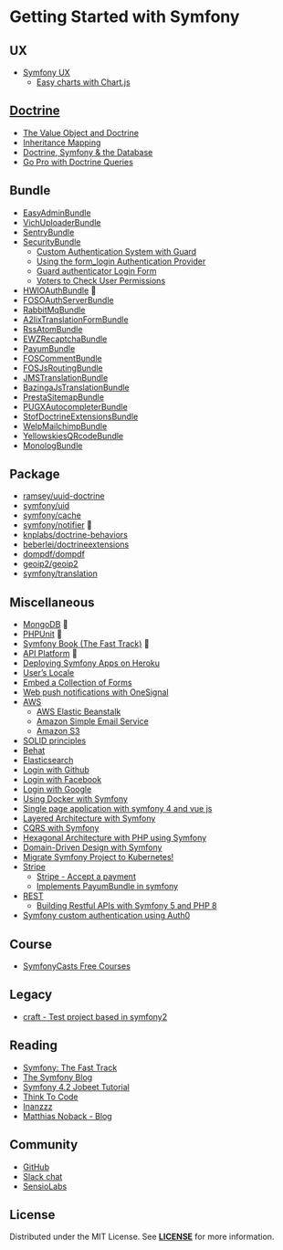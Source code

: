 # Getting Started with Symfony

## UX
- [Symfony UX](https://github.com/habibun/symfony-ux)
  - [Easy charts with Chart.js](https://github.com/habibun/symfony-ux/tree/jakub-tobiasz)


## [Doctrine]((https://github.com/habibun/symfony-doctrine))
  - [The Value Object and Doctrine](https://github.com/habibun/symfony-doctrine/tree/feature-value-object)
  - [Inheritance Mapping](https://github.com/habibun/symfony-doctrine/tree/feature-inheritance-mapping)
  - [Doctrine, Symfony & the Database](https://github.com/habibun/symfony-doctrine/tree/symfony-doctrine)
  - [Go Pro with Doctrine Queries](https://github.com/habibun/symfony-doctrine/tree/doctrine-queries)


## Bundle
- [EasyAdminBundle](https://github.com/habibun/easy-admin-bundle)
- [VichUploaderBundle](https://github.com/habibun/vich-uploader-bundle)
- [SentryBundle](https://github.com/habibun/sentry-symfony)
- [SecurityBundle](https://github.com/symfony/security-bundle)
  - [Custom Authentication System with Guard](https://github.com/habibun/symfony-security/tree/feature-custom-authentication-system-with-guard)
  - [Using the form_login Authentication Provider](https://github.com/habibun/symfony-security/tree/feature-form-login-authenticator)
  - [Guard authenticator Login Form](https://github.com/habibun/symfony-security/tree/feature-form-login)
  - [Voters to Check User Permissions](https://github.com/habibun/symfony-security/tree/feature-voter)
- [HWIOAuthBundle](https://github.com/habibun/hwio-auth-bundle)  :construction:  
- [FOSOAuthServerBundle](https://github.com/habibun/fos-oauth-server-bundle)
- [RabbitMqBundle](https://github.com/habibun/rabbit-mq-bundle)
- [A2lixTranslationFormBundle](https://github.com/habibun/a2lix-translation-form-bundle)
- [RssAtomBundle](https://github.com/habibun/debril-rss-atom-bundle)
- [EWZRecaptchaBundle](https://github.com/habibun/excelwebzone-recaptcha-bundle)
- [PayumBundle](https://github.com/habibun/payum-payum-bundle)
- [FOSCommentBundle](https://github.com/habibun/fos-comment-bundle)
- [FOSJsRoutingBundle](https://github.com/habibun/fos-js-routing-bundle)
- [JMSTranslationBundle](https://github.com/habibun/jms-translation-bundle)
- [BazingaJsTranslationBundle](https://github.com/habibun/willdurand-js-translation-bundle)
- [PrestaSitemapBundle](https://github.com/habibun/presta-sitemap-bundle)
- [PUGXAutocompleterBundle](https://github.com/habibun/pugx-autocompleter-bundle)
- [StofDoctrineExtensionsBundle](https://github.com/habibun/stof-doctrine-extensions-bundle)
- [WelpMailchimpBundle](https://github.com/habibun/welp-mailchimp-bundle)
- [YellowskiesQRcodeBundle](https://github.com/habibun/yellowskies-qr-code-bundle)
- [MonologBundle](https://github.com/habibun/symfony-monolog-bundle)


## Package  
- [ramsey/uuid-doctrine](https://github.com/habibun/ramsey-uuid-doctrine)
- [symfony/uid](https://github.com/habibun/symfony-uid)
- [symfony/cache](https://github.com/habibun/symfony-cache)
- [symfony/notifier](https://github.com/habibun/symfony-notifier) :construction:  
- [knplabs/doctrine-behaviors](https://github.com/habibun/a2lix-translation-form-bundle)
- [beberlei/doctrineextensions](https://github.com/habibun/beberlei-doctrine-extensions)
- [dompdf/dompdf](https://github.com/habibun/dompdf-dompdf)
- [geoip2/geoip2](https://github.com/habibun/geoip2-geoip2)
- [symfony/translation](https://github.com/habibun/symfony-translation)


## Miscellaneous
- [MongoDB](https://github.com/habibun/symfony-mongodb)  :construction:
- [PHPUnit](https://github.com/habibun/symfony-phpunit)  :construction:  
- [Symfony Book (The Fast Track)](https://github.com/habibun/symfony-book)  :construction:  
- [API Platform](https://github.com/habibun/symfony-api-platform)  :construction: 
- [Deploying Symfony Apps on Heroku](https://github.com/habibun/symfony-heroku)
- [User’s Locale](https://github.com/habibun/symfony-user-locale)
- [Embed a Collection of Forms](https://github.com/habibun/symfony-collection-of-forms)
- [Web push notifications with OneSignal](https://github.com/habibun/symfony-one-signal)
- [AWS](https://github.com/habibun/aws)
  - [AWS Elastic Beanstalk](https://github.com/habibun/aws/tree/feature-elastic-beanstalk)
  - [Amazon Simple Email Service](https://github.com/habibun/symfony-notifier)
  - [Amazon S3](https://github.com/habibun/vich-uploader-bundle)
- [SOLID principles](https://github.com/habibun/symfony-solid)
- [Behat](https://github.com/habibun/behat)
- [Elasticsearch](https://github.com/habibun/elasticsearch)
- [Login with Github](https://github.com/habibun/login-with-github)
- [Login with Facebook](https://github.com/habibun/facebook-graph-sdk)
- [Login with Google](https://github.com/habibun/google-apiclient)
- [Using Docker with Symfony](https://github.com/habibun/symfony-docker)
- [Single page application with symfony 4 and vue js](https://github.com/habibun/symfony-vue)
- [Layered Architecture with Symfony](https://github.com/habibun/symfony-layered)
- [CQRS with Symfony](https://github.com/habibun/cqrs)
- [Hexagonal Architecture with PHP using Symfony](https://github.com/habibun/hexagonal-architecture)
- [Domain-Driven Design with Symfony](https://github.com/habibun/symfony-ddd)
- [Migrate Symfony Project to Kubernetes!](https://github.com/habibun/kubernetes)
- [Stripe](https://github.com/habibun/stripe)
  - [Stripe - Accept a payment](https://github.com/habibun/stripe/tree/gary-clarke)
  - [Implements PayumBundle in symfony](https://github.com/habibun/payum-payum-bundle)
- [REST](https://github.com/habibun/symfony-rest)
  - [Building Restful APIs with Symfony 5 and PHP 8](https://github.com/habibun/symfony-rest/tree/hantsy)
- [Symfony custom authentication using Auth0](https://github.com/habibun/symfony-auth0)


## Course
- [SymfonyCasts Free Courses][symfony-casts]  


## Legacy
- [craft - Test project based in symfony2](https://github.com/habibun/craft)


## Reading
- [Symfony: The Fast Track](https://symfony.com/book)
- [The Symfony Blog](https://symfony.com/blog/)
- [Symfony 4.2 Jobeet Tutorial](https://jobeet-tutorial.readthedocs.io/en/latest/)
- [Think To Code](https://www.thinktocode.com/)
- [Inanzzz](http://www.inanzzz.com/index.php/posts/symfony)
- [Matthias Noback - Blog](https://matthiasnoback.nl/)


## Community
- [GitHub](https://github.com/symfony/symfony/discussions)
- [Slack chat](https://symfony.com/slack)
- [SensioLabs](https://sensiolabs.com/)


## License
Distributed under the MIT License. See **[LICENSE][license]** for more information.  


[//]: # (Links)
[license]: https://github.com/habibun/symfony/blob/main/LICENSE

[symfony-casts]: https://github.com/habibun/symfony-casts

